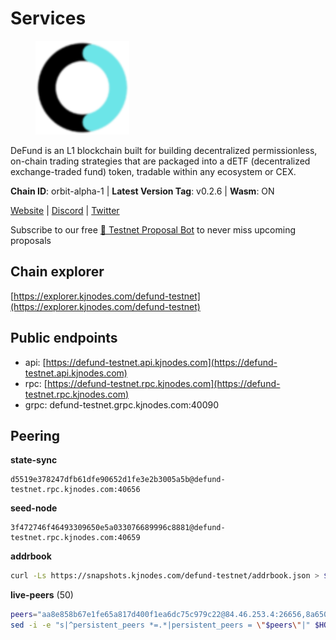 # Services

<figure><img src="https://raw.githubusercontent.com/kj89/cosmos-images/main/logos/defund.png" width="150" alt=""><figcaption></figcaption></figure>

DeFund is an L1 blockchain built for building decentralized permissionless,  on-chain trading strategies that are packaged into a dETF (decentralized  exchange-traded fund) token, tradable within any ecosystem or CEX.

**Chain ID**: orbit-alpha-1 | **Latest Version Tag**: v0.2.6 | **Wasm**: ON

[Website](https://www.defund.app) | [Discord](https://discord.gg/FV26pRPZ3P) | [Twitter](https://twitter.com/defund_finance)



Subscribe to our free [🤖 Testnet Proposal Bot](https://t.me/kjnodes_testnet_proposal_bot) to never miss upcoming proposals


## Chain explorer
[https://explorer.kjnodes.com/defund-testnet](https://explorer.kjnodes.com/defund-testnet)

## Public endpoints

* api: [https://defund-testnet.api.kjnodes.com](https://defund-testnet.api.kjnodes.com)
* rpc: [https://defund-testnet.rpc.kjnodes.com](https://defund-testnet.rpc.kjnodes.com)
* grpc: defund-testnet.grpc.kjnodes.com:40090

## Peering

**state-sync**

```text
d5519e378247dfb61dfe90652d1fe3e2b3005a5b@defund-testnet.rpc.kjnodes.com:40656
```

**seed-node**

```text
3f472746f46493309650e5a033076689996c8881@defund-testnet.rpc.kjnodes.com:40659
```

**addrbook**
```bash
curl -Ls https://snapshots.kjnodes.com/defund-testnet/addrbook.json > $HOME/.defund/config/addrbook.json
```

**live-peers** (50)
```bash
peers="aa8e858b67e1fe65a817d400f1ea6dc75c979c22@84.46.253.4:26656,8a650a9761db8abc1096abc3d4a68431600ae835@62.171.149.101:46656,8517cda53e2cf38197e02b93e6e6a441645ad92d@89.223.53.232:36656,9513b81134a4adb2c79241a83bc77868de364edd@154.12.245.38:30656,b4de6d2624e53b791981cad3c94a5f85f81ff40c@164.68.98.110:30656,ee0e944debde1a975ac77ee468d2f9723f25468a@144.126.138.107:30656,7b1c0b4e181d3740cbc81169ef7781cf600aa4c3@144.126.157.206:30656,b9110b9df51b2d0e66537c43138a7b4ace26ff71@154.53.51.114:30656,cc271630042d3ed39f5b158578551546efdbc809@45.85.250.100:26656,61961d2ee5c499559f1dc4cbf429b6c6c8176467@213.133.100.172:27322,d9516be6f5fffad9d2fa4354126c46ca5a6c9310@154.53.55.128:30656,31b49e981e804cac50a092468e746e496740153e@65.109.84.254:26656,149363085e1ea7b9687b7a20dd8e4847d56ba22f@65.21.121.101:26656,62f1b6e0958f7b5c6a81c90ed9bbee0ea87c86f4@88.210.6.152:26656,bccbcb85d8cecec7f6de7c1c14e1f217d85f300d@149.102.141.55:26656,bdfb155607f0e92aa46dfe4ab67c87d0333b1f81@89.163.155.117:40656,d489680927b14fc0382f637156375a351f59295b@95.111.237.228:30656,74602f765210336e185737d580955fedd874c457@164.68.103.181:26656,e0fe1fd473a399b332280257e53f1fde933b3c5e@109.110.63.204:26656,f8093378e2e5e8fc313f9285e96e70a11e4b58d5@141.94.73.39:45656,bc6ac5b6d22a71474663a2baf24a538af570e5f1@65.109.84.216:56656,64c045f78cf1c126e2e2da4837a4f3b91a14bb65@154.26.128.79:40656,0c4361292add81649e299c8d390c7a0a4d043df3@65.108.4.233:26656,e1fcdb767a6e3125fc9a1e059e27281af697c0a1@199.175.98.107:26656,dcf01e91fb6ccafeffe24bd3bd683a30a4907a98@144.126.138.62:30656,e3c348467a8c88c0f65e2ca8a71875d2a384b8b4@185.16.39.19:60656,ec60739a76df825b2b0ddeef5c8e131e9e305c7b@99.62.99.194:26656,a7ca61846339bdf404d34ca406ac5d8fd949c720@31.187.74.29:26656,feeb3aced0d2d1d98e0958679e259a0e4c9dcba4@65.21.180.167:26656,51c8bb36bfd184bdd5a8ee67431a0298218de946@162.19.237.229:26656,da81aefc4d073f57d617c74c34a2fb2b68106dfa@37.157.255.110:35656,1073a531a4daea78c6a9ea840bb5c2b6c2941e07@154.53.54.11:30656,6f82e772ee8ae1895edc9743dbb269fb7c33f06a@144.91.89.158:30656,a56c51d7a130f33ffa2965a60bee938e7a60c01f@142.132.158.4:10656,eb77b00c1b6d36d46f8f293211bcd8d9c1f7591e@144.91.103.98:30656,ac5a33b4bf37bb9d59c36e7db2a3f93803e170fa@144.126.138.249:30656,278602404e78c23f5aff7a04802179ad7ffaa676@18.234.102.132:26656,024981c993824fb347e3b007cbbabec211925bf1@144.91.89.149:30656,b5ffc7d2fdae76bb4b2d12e370190c6ee988b172@154.53.55.153:30656,3209ec925afead6706ac250aae88d1b85a45a2d3@167.86.85.247:30656,f34acfe60d1d907a3ee3e87192247ebd2ef1255f@154.53.55.21:30656,72fec183abd9e39d95970f2b9483b66e8fe3c25e@155.133.22.136:26656,a548ac10c01b30fa6a75564ae28ec2cd4bbe1f8b@78.25.145.168:40656,0f25e490f15bdb3453d2f5a86344d4cd68411233@135.181.88.50:40656,d16c05133b6cf47791c2442fa2452f5abaa2a12e@144.126.138.81:30656,88668b1252b6a1fe449f3d26ea8e761e75091863@154.53.55.91:30656,856fc3aaac2e5a1107596154233021d38b394f53@45.85.249.242:26656,fc0a3911a7a291b52f4e91b85e2deca48744558c@154.12.245.39:30656,d5519e378247dfb61dfe90652d1fe3e2b3005a5b@65.109.68.190:40656,15b81bc8c129b704bf690b482aa5d7963f3f44c0@62.171.170.79:30656"
sed -i -e "s|^persistent_peers *=.*|persistent_peers = \"$peers\"|" $HOME/.defund/config/config.toml
```

